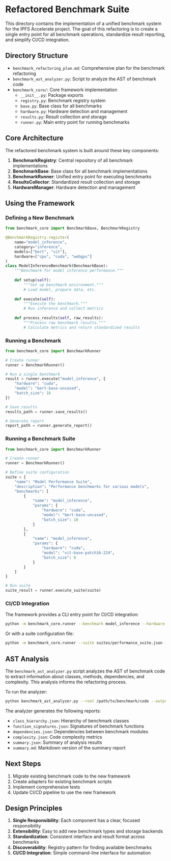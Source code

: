 # Refactored Benchmark Suite

This directory contains the implementation of a unified benchmark system for the IPFS Accelerate project. The goal of this refactoring is to create a single entry point for all benchmark operations, standardize result reporting, and simplify CI/CD integration.

## Directory Structure

- `benchmark_refactoring_plan.md`: Comprehensive plan for the benchmark refactoring
- `benchmark_ast_analyzer.py`: Script to analyze the AST of benchmark code
- `benchmark_core/`: Core framework implementation
  - `__init__.py`: Package exports
  - `registry.py`: Benchmark registry system
  - `base.py`: Base class for all benchmarks
  - `hardware.py`: Hardware detection and management
  - `results.py`: Result collection and storage
  - `runner.py`: Main entry point for running benchmarks

## Core Architecture

The refactored benchmark system is built around these key components:

1. **BenchmarkRegistry**: Central repository of all benchmark implementations
2. **BenchmarkBase**: Base class for all benchmark implementations
3. **BenchmarkRunner**: Unified entry point for executing benchmarks
4. **ResultsCollector**: Standardized result collection and storage
5. **HardwareManager**: Hardware detection and management

## Using the Framework

### Defining a New Benchmark

```python
from benchmark_core import BenchmarkBase, BenchmarkRegistry

@BenchmarkRegistry.register(
    name="model_inference",
    category="inference",
    models=["bert", "vit"],
    hardware=["cpu", "cuda", "webgpu"]
)
class ModelInferenceBenchmark(BenchmarkBase):
    """Benchmark for model inference performance."""
    
    def setup(self):
        """Set up benchmark environment."""
        # Load model, prepare data, etc.
        
    def execute(self):
        """Execute the benchmark."""
        # Run inference and collect metrics
        
    def process_results(self, raw_results):
        """Process raw benchmark results."""
        # Calculate metrics and return standardized results
```

### Running a Benchmark

```python
from benchmark_core import BenchmarkRunner

# Create runner
runner = BenchmarkRunner()

# Run a single benchmark
result = runner.execute("model_inference", {
    "hardware": "cuda",
    "model": "bert-base-uncased",
    "batch_size": 16
})

# Save results
results_path = runner.save_results()

# Generate report
report_path = runner.generate_report()
```

### Running a Benchmark Suite

```python
from benchmark_core import BenchmarkRunner

# Create runner
runner = BenchmarkRunner()

# Define suite configuration
suite = {
    "name": "Model Performance Suite",
    "description": "Performance benchmarks for various models",
    "benchmarks": [
        {
            "name": "model_inference",
            "params": {
                "hardware": "cuda",
                "model": "bert-base-uncased",
                "batch_size": 16
            }
        },
        {
            "name": "model_inference",
            "params": {
                "hardware": "cuda",
                "model": "vit-base-patch16-224",
                "batch_size": 8
            }
        }
    ]
}

# Run suite
suite_result = runner.execute_suite(suite)
```

### CI/CD Integration

The framework provides a CLI entry point for CI/CD integration:

```bash
python -m benchmark_core.runner --benchmark model_inference --hardware cuda --params '{"model": "bert-base-uncased", "batch_size": 16}'
```

Or with a suite configuration file:

```bash
python -m benchmark_core.runner --suite suites/performance_suite.json --compare previous_results.json
```

## AST Analysis

The `benchmark_ast_analyzer.py` script analyzes the AST of benchmark code to extract information about classes, methods, dependencies, and complexity. This analysis informs the refactoring process.

To run the analyzer:

```bash
python benchmark_ast_analyzer.py --root /path/to/benchmark/code --output analysis_results
```

The analyzer generates the following reports:

- `class_hierarchy.json`: Hierarchy of benchmark classes
- `function_signatures.json`: Signatures of benchmark functions
- `dependencies.json`: Dependencies between benchmark modules
- `complexity.json`: Code complexity metrics
- `summary.json`: Summary of analysis results
- `summary.md`: Markdown version of the summary report

## Next Steps

1. Migrate existing benchmark code to the new framework
2. Create adapters for existing benchmark scripts
3. Implement comprehensive tests
4. Update CI/CD pipeline to use the new framework

## Design Principles

1. **Single Responsibility**: Each component has a clear, focused responsibility
2. **Extensibility**: Easy to add new benchmark types and storage backends
3. **Standardization**: Consistent interface and result format across benchmarks
4. **Discoverability**: Registry pattern for finding available benchmarks
5. **CI/CD Integration**: Simple command-line interface for automation